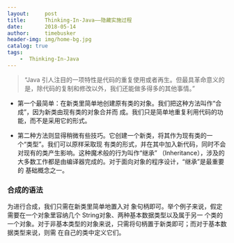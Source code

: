 ```yaml
---
layout:     post
title:      Thinking-In-Java——隐藏实施过程
date:       2018-05-14
author:     timebusker
header-img: img/home-bg.jpg
catalog: true
tags:
    -  Thinking-In-Java 
---
```


> “Java 引人注目的一项特性是代码的重复使用或者再生。但最具革命意义的是，除代码的复制和修改以外，我们还能做多得多的其他事情。”

- 第一个最简单：在新类里简单地创建原有类的对象。我们把这种方法叫作“合成”，因为新类由现有类的对象合并而
成。我们只是简单地重复利用代码的功能，而不是采用它的形式。     

- 第二种方法则显得稍微有些技巧。它创建一个新类，将其作为现有类的一个“类型”。我们可以原样采取现
有类的形式，并在其中加入新代码，同时不会对现有的类产生影响。这种魔术般的行为叫作“继承”
（Inheritance），涉及的大多数工作都是由编译器完成的。对于面向对象的程序设计，“继承”是最重要的
基础概念之一。   

### 合成的语法  
为进行合成，我们只需在新类里简单地置入对
象句柄即可。举个例子来说，假定需要在一个对象里容纳几个 String对象、两种基本数据类型以及属于另一
个类的一个对象。对于非基本类型的对象来说，只需将句柄置于新类即可；而对于基本数据类型来说，则需
在自己的类中定义它们。     


